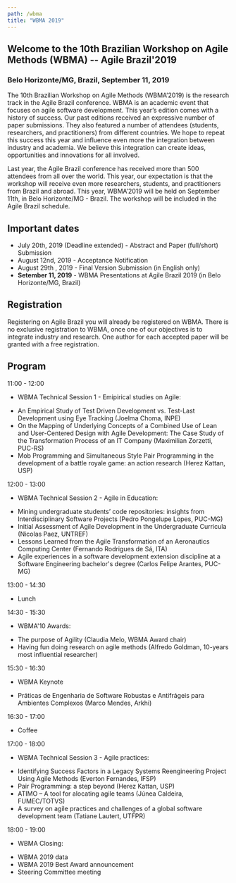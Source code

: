 ```yaml
---
path: /wbma
title: "WBMA 2019"
---
```


## Welcome to the 10th Brazilian Workshop on Agile Methods (WBMA) -- Agile Brazil'2019
### Belo Horizonte/MG, Brazil, September 11, 2019

The 10th Brazilian Workshop on Agile Methods (WBMA’2019) is the research track in the Agile Brazil conference. WBMA is an academic event that focuses on agile software development. This year’s edition comes with a history of success. Our past editions received an expressive number of paper submissions. They also featured a number of attendees (students, researchers, and practitioners) from different countries. We hope to repeat this success this year and influence even more the integration between industry and academia. We believe this integration can create ideas, opportunities and innovations for all involved.


Last year, the Agile Brazil conference has received more than 500 attendees from all over the world. This year, our expectation is that the workshop will receive even more researchers, students, and practitioners from Brazil and abroad. This year, WBMA’2019 will be held on September 11th, in Belo Horizonte/MG - Brazil. The workshop will be included in the Agile Brazil schedule.

## Important dates

- July 20th, 2019 (Deadline extended) - Abstract and Paper (full/short) Submission
- August 12nd, 2019 - Acceptance Notification
- August 29th , 2019 - Final Version Submission (in English only)
- **Setember 11, 2019**  - WBMA Presentations at Agile Brazil 2019 (in Belo Horizonte/MG, Brazil)


## Registration
Registering on Agile Brazil you will already be registered on WBMA. There is no exclusive registration to WBMA, once one of our objectives is to integrate industry and research. One author for each accepted paper will be granted with a free registration.


## Program

11:00 - 12:00
* WBMA Technical Session 1 - Emipirical studies on Agile:

- An Empirical Study of Test Driven Development vs. Test-Last Development using Eye Tracking (Joelma Choma, INPE)
- On the Mapping of Underlying Concepts of a Combined Use of Lean and User-Centered Design with Agile Development: The Case Study of the Transformation Process of an IT Company (Maximilian Zorzetti, PUC-RS)
- Mob Programming and Simultaneous Style Pair Programming in the development of a battle royale game: an action research (Herez Kattan, USP)

12:00 - 13:00
* WBMA Technical Session 2 - Agile in Education:

- Mining undergraduate students’ code repositories: insights from Interdisciplinary Software Projects (Pedro Pongelupe Lopes, PUC-MG)
- Initial Assessment of Agile Development in the Undergraduate Curricula (Nicolas Paez, UNTREF)
- Lessons Learned from the Agile Transformation of an Aeronautics Computing Center (Fernando Rodrigues de Sá, ITA)
- Agile experiences in a software development extension discipline at a Software Engineering bachelor's degree (Carlos Felipe Arantes, PUC-MG)

13:00 - 14:30
* Lunch

14:30 - 15:30
* WBMA'10 Awards:

- The purpose of Agility (Claudia Melo, WBMA Award chair)
- Having fun doing research on agile methods (Alfredo Goldman, 10-years most influential researcher)

15:30 - 16:30
* WBMA Keynote

- Práticas de Engenharia de Software Robustas e Antifrágeis para Ambientes Complexos (Marco Mendes, Arkhi)

16:30 - 17:00
* Coffee

17:00 - 18:00
* WBMA Technical Session 3 - Agile practices:

- Identifying Success Factors in a Legacy Systems Reengineering Project Using Agile Methods (Everton Fernandes, IFSP)
- Pair Programming: a step beyond (Herez Kattan, USP)
- ATIMO – A tool for alocating agile teams (Júnea Caldeira, FUMEC/TOTVS)
- A survey on agile practices and challenges of a global software development team (Tatiane Lautert, UTFPR)

18:00 - 19:00
* WBMA Closing:

- WBMA 2019 data
- WBMA 2019 Best Award announcement
- Steering Committee meeting
